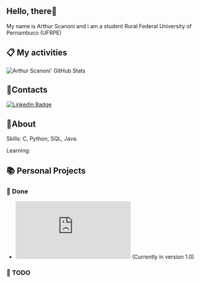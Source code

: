 ## Hello, there👋

My name is Arthur Scanoni and i am a student Rural Federal University of Pernambuco (UFRPE)

## :clipboard: My activities
<img src="https://github-readme-stats.vercel.app/api?username=arthursca&count_private=true&show_icons=true&theme=react" alt="Arthur Scanoni' GitHub Stats">

## :iphone:Contacts
[![Linkedin Badge](https://img.shields.io/badge/-Arthur_Scanoni-blue?style=flat-square&logo=Linkedin&logoColor=white&link=https://www.linkedin.com/in/arthur-scanoni-6b796b194/)](https://www.linkedin.com/in/arthur-scanoni-6b796b194/)

## :pushpin:About

Skills: C, Python, SQL, Java.

Learning: 

## :books: Personal Projects

### :green_book: Done

* ![Sort.h](https://github.com/Arthursca/Sort.h) (Currently in version 1.0)

### :closed_book: TODO


<!--
**Arthursca/Arthursca** is a ✨ _special_ ✨ repository because its `README.md` (this file) appears on your GitHub profile.

Here are some ideas to get you started:

- 🔭 I’m currently working on ...
- 🌱 I’m currently learning ...
- 👯 I’m looking to collaborate on ...
- 🤔 I’m looking for help with ...
- 💬 Ask me about ...
- 📫 How to reach me: ...
- 😄 Pronouns: ...
- ⚡ Fun fact: ...
-->

